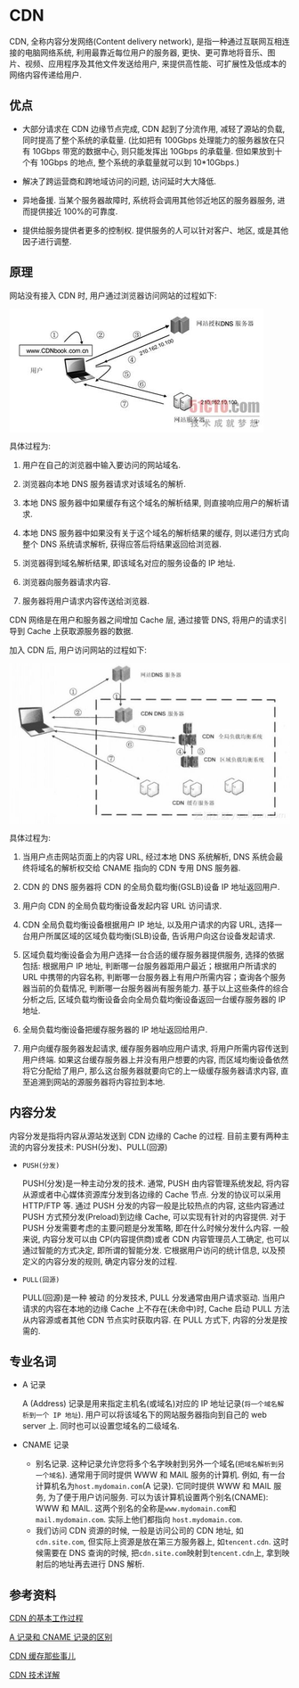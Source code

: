 # CDN

CDN, 全称内容分发网络(Content delivery network), 是指一种通过互联网互相连接的电脑网络系统, 利用最靠近每位用户的服务器, 更快、更可靠地将音乐、图片、视频、应用程序及其他文件发送给用户, 来提供高性能、可扩展性及低成本的网络内容传递给用户.

## 优点

- 大部分请求在 CDN 边缘节点完成, CDN 起到了分流作用, 减轻了源站的负载, 同时提高了整个系统的承载量. (比如把有 100Gbps 处理能力的服务器放在只有 10Gbps 带宽的数据中心, 则只能发挥出 10Gbps 的承载量. 但如果放到十个有 10Gbps 的地点, 整个系统的承载量就可以到 10\*10Gbps.)

- 解决了跨运营商和跨地域访问的问题, 访问延时大大降低.

- 异地备援. 当某个服务器故障时, 系统将会调用其他邻近地区的服务器服务, 进而提供接近 100%的可靠度.

- 提供给服务提供者更多的控制权. 提供服务的人可以针对客户、地区, 或是其他因子进行调整.

## 原理

网站没有接入 CDN 时, 用户通过浏览器访问网站的过程如下:

<img src="https://github.com/tzstone/MarkdownPhotos/blob/master/no-cdn-detail.jpg" align=center>

具体过程为:

1.  用户在自己的浏览器中输入要访问的网站域名.

2.  浏览器向本地 DNS 服务器请求对该域名的解析.

3.  本地 DNS 服务器中如果缓存有这个域名的解析结果, 则直接响应用户的解析请求.

4.  本地 DNS 服务器中如果没有关于这个域名的解析结果的缓存, 则以递归方式向整个 DNS 系统请求解析, 获得应答后将结果返回给浏览器.

5.  浏览器得到域名解析结果, 即该域名对应的服务设备的 IP 地址.

6.  浏览器向服务器请求内容.

7.  服务器将用户请求内容传送给浏览器.

CDN 网络是在用户和服务器之间增加 Cache 层, 通过接管 DNS, 将用户的请求引导到 Cache 上获取源服务器的数据.

加入 CDN 后, 用户访问网站的过程如下:

<img src="https://github.com/tzstone/MarkdownPhotos/blob/master/use-cdn-detail.jpg" align=center>

具体过程为:

1.  当用户点击网站页面上的内容 URL, 经过本地 DNS 系统解析, DNS 系统会最终将域名的解析权交给 CNAME 指向的 CDN 专用 DNS 服务器.

2.  CDN 的 DNS 服务器将 CDN 的全局负载均衡(GSLB)设备 IP 地址返回用户.

3.  用户向 CDN 的全局负载均衡设备发起内容 URL 访问请求.

4.  CDN 全局负载均衡设备根据用户 IP 地址, 以及用户请求的内容 URL, 选择一台用户所属区域的区域负载均衡(SLB)设备, 告诉用户向这台设备发起请求.

5.  区域负载均衡设备会为用户选择一台合适的缓存服务器提供服务, 选择的依据包括: 根据用户 IP 地址, 判断哪一台服务器距用户最近；根据用户所请求的 URL 中携带的内容名称, 判断哪一台服务器上有用户所需内容；查询各个服务器当前的负载情况, 判断哪一台服务器尚有服务能力. 基于以上这些条件的综合分析之后, 区域负载均衡设备会向全局负载均衡设备返回一台缓存服务器的 IP 地址.

6.  全局负载均衡设备把缓存服务器的 IP 地址返回给用户.

7.  用户向缓存服务器发起请求, 缓存服务器响应用户请求, 将用户所需内容传送到用户终端. 如果这台缓存服务器上并没有用户想要的内容, 而区域均衡设备依然将它分配给了用户, 那么这台服务器就要向它的上一级缓存服务器请求内容, 直至追溯到网站的源服务器将内容拉到本地.

## 内容分发

内容分发是指将内容从源站发送到 CDN 边缘的 Cache 的过程. 目前主要有两种主流的内容分发技术: PUSH(分发)、PULL(回源)

- `PUSH(分发)`

  PUSH(分发)是一种主动分发的技术. 通常, PUSH 由内容管理系统发起, 将内容从源或者中心媒体资源库分发到各边缘的 Cache 节点. 分发的协议可以采用 HTTP/FTP 等. 通过 PUSH 分发的内容一般是比较热点的内容, 这些内容通过 PUSH 方式预分发(Preload)到边缘 Cache, 可以实现有针对的内容提供. 对于 PUSH 分发需要考虑的主要问题是分发策略, 即在什么时候分发什么内容. 一般来说, 内容分发可以由 CP(内容提供商)或者 CDN 内容管理员人工确定, 也可以通过智能的方式决定, 即所谓的智能分发. 它根据用户访问的统计信息, 以及预定义的内容分发的规则, 确定内容分发的过程.

- `PULL(回源)`

  PULL(回源)是一种 被动 的分发技术, PULL 分发通常由用户请求驱动. 当用户请求的内容在本地的边缘 Cache 上不存在(未命中)时, Cache 启动 PULL 方法从内容源或者其他 CDN 节点实时获取内容. 在 PULL 方式下, 内容的分发是按需的.

## 专业名词

- A 记录

  A (Address) 记录是用来指定主机名(或域名)对应的 IP 地址记录(`将一个域名解析到一个 IP 地址`). 用户可以将该域名下的网站服务器指向到自己的 web server 上. 同时也可以设置您域名的二级域名.

- CNAME 记录

  - 别名记录. 这种记录允许您将多个名字映射到另外一个域名(`把域名解析到另一个域名`). 通常用于同时提供 WWW 和 MAIL 服务的计算机. 例如, 有一台计算机名为`host.mydomain.com`(A 记录). 它同时提供 WWW 和 MAIL 服务, 为了便于用户访问服务. 可以为该计算机设置两个别名(CNAME): WWW 和 MAIL. 这两个别名的全称是`www.mydomain.com`和`mail.mydomain.com`. 实际上他们都指向 `host.mydomain.com`.
  - 我们访问 CDN 资源的时候, 一般是访问公司的 CDN 地址, 如`cdn.site.com`, 但实际上资源是放在第三方服务器上, 如`tencent.cdn`. 这时候需要在 DNS 查询的时候, 把`cdn.site.com`映射到`tencent.cdn`上, 拿到映射后的地址再去进行 DNS 解析.

## 参考资料

[CDN 的基本工作过程](http://book.51cto.com/art/201205/338756.htm)

[A 记录和 CNAME 记录的区别](http://blog.xieyc.com/differences-between-a-record-and-cname-record/)

[CDN 缓存那些事儿](http://genie88.github.io/2015/11/03/talk-about-content-delivery-network-and-caches/)

[CDN 技术详解](https://www.cnblogs.com/losbyday/p/5843960.html)
